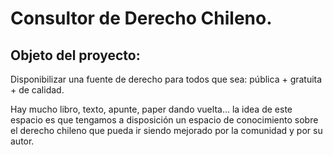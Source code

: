 # Consultor de Derecho Chileno.

## Objeto del proyecto:

Disponibilizar una fuente de derecho para todos que sea: pública + gratuita + de calidad.

Hay mucho libro, texto, apunte, paper dando vuelta... la idea de este espacio es que tengamos a disposición un espacio de conocimiento sobre el derecho chileno que pueda ir siendo mejorado por la comunidad y por su autor.


